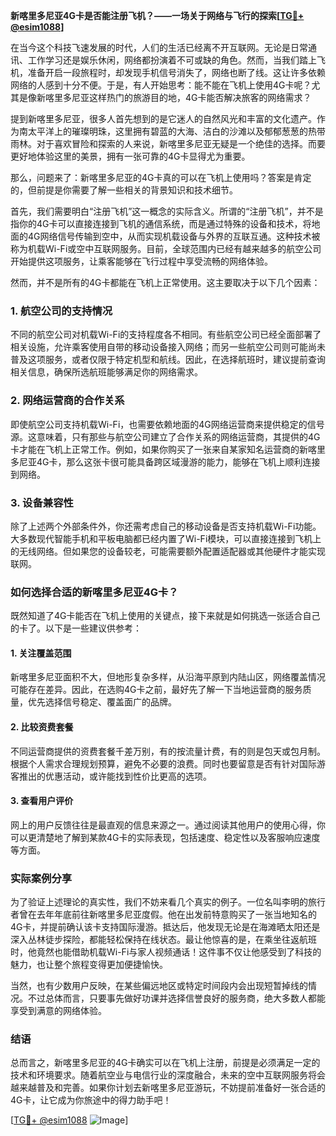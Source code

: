 **新喀里多尼亚4G卡是否能注册飞机？——一场关于网络与飞行的探索[[TG💪+ @esim1088](https://t.me/s/esim1088)]**

在当今这个科技飞速发展的时代，人们的生活已经离不开互联网。无论是日常通讯、工作学习还是娱乐休闲，网络都扮演着不可或缺的角色。然而，当我们踏上飞机，准备开启一段旅程时，却发现手机信号消失了，网络也断了线。这让许多依赖网络的人感到十分不便。于是，有人开始思考：能不能在飞机上使用4G卡呢？尤其是像新喀里多尼亚这样热门的旅游目的地，4G卡能否解决旅客的网络需求？

提到新喀里多尼亚，很多人首先想到的是它迷人的自然风光和丰富的文化遗产。作为南太平洋上的璀璨明珠，这里拥有碧蓝的大海、洁白的沙滩以及郁郁葱葱的热带雨林。对于喜欢冒险和探索的人来说，新喀里多尼亚无疑是一个绝佳的选择。而要更好地体验这里的美景，拥有一张可靠的4G卡显得尤为重要。

那么，问题来了：新喀里多尼亚的4G卡真的可以在飞机上使用吗？答案是肯定的，但前提是你需要了解一些相关的背景知识和技术细节。

首先，我们需要明白“注册飞机”这一概念的实际含义。所谓的“注册飞机”，并不是指你的4G卡可以直接连接到飞机的通信系统，而是通过特殊的设备和技术，将地面的4G网络信号传输到空中，从而实现机载设备与外界的互联互通。这种技术被称为机载Wi-Fi或空中互联网服务。目前，全球范围内已经有越来越多的航空公司开始提供这项服务，让乘客能够在飞行过程中享受流畅的网络体验。

然而，并不是所有的4G卡都能在飞机上正常使用。这主要取决于以下几个因素：

### **1. 航空公司的支持情况**
不同的航空公司对机载Wi-Fi的支持程度各不相同。有些航空公司已经全面部署了相关设施，允许乘客使用自带的移动设备接入网络；而另一些航空公司则可能尚未普及这项服务，或者仅限于特定机型和航线。因此，在选择航班时，建议提前查询相关信息，确保所选航班能够满足你的网络需求。

### **2. 网络运营商的合作关系**
即使航空公司支持机载Wi-Fi，也需要依赖地面的4G网络运营商来提供稳定的信号源。这意味着，只有那些与航空公司建立了合作关系的网络运营商，其提供的4G卡才能在飞机上正常工作。例如，如果你购买了一张来自某家知名运营商的新喀里多尼亚4G卡，那么这张卡很可能具备跨区域漫游的能力，能够在飞机上顺利连接到网络。

### **3. 设备兼容性**
除了上述两个外部条件外，你还需考虑自己的移动设备是否支持机载Wi-Fi功能。大多数现代智能手机和平板电脑都已经内置了Wi-Fi模块，可以直接连接到飞机上的无线网络。但如果您的设备较老，可能需要额外配置适配器或其他硬件才能实现联网。

### **如何选择合适的新喀里多尼亚4G卡？**
既然知道了4G卡能否在飞机上使用的关键点，接下来就是如何挑选一张适合自己的卡了。以下是一些建议供参考：

#### **1. 关注覆盖范围**
新喀里多尼亚面积不大，但地形复杂多样，从沿海平原到内陆山区，网络覆盖情况可能存在差异。因此，在选购4G卡之前，最好先了解一下当地运营商的服务质量，优先选择信号稳定、覆盖面广的品牌。

#### **2. 比较资费套餐**
不同运营商提供的资费套餐千差万别，有的按流量计费，有的则是包天或包月制。根据个人需求合理规划预算，避免不必要的浪费。同时也要留意是否有针对国际游客推出的优惠活动，或许能找到性价比更高的选项。

#### **3. 查看用户评价**
网上的用户反馈往往是最直观的信息来源之一。通过阅读其他用户的使用心得，你可以更清楚地了解到某款4G卡的实际表现，包括速度、稳定性以及客服响应速度等方面。

### **实际案例分享**
为了验证上述理论的真实性，我们不妨来看几个真实的例子。一位名叫李明的旅行者曾在去年年底前往新喀里多尼亚度假。他在出发前特意购买了一张当地知名的4G卡，并提前确认该卡支持国际漫游。抵达后，他发现无论是在海滩晒太阳还是深入丛林徒步探险，都能轻松保持在线状态。最让他惊喜的是，在乘坐往返航班时，他竟然也能借助机载Wi-Fi与家人视频通话！这件事不仅让他感受到了科技的魅力，也让整个旅程变得更加便捷愉快。

当然，也有少数用户反映，在某些偏远地区或特定时间段内会出现短暂掉线的情况。不过总体而言，只要事先做好功课并选择信誉良好的服务商，绝大多数人都能享受到满意的网络体验。

### **结语**
总而言之，新喀里多尼亚的4G卡确实可以在飞机上注册，前提是必须满足一定的技术和环境要求。随着航空业与电信行业的深度融合，未来的空中互联网服务将会越来越普及和完善。如果你计划去新喀里多尼亚游玩，不妨提前准备好一张合适的4G卡，让它成为你旅途中的得力助手吧！

[[TG💪+ @esim1088](https://t.me/s/esim1088) ![Image](https://i.postimg.cc/4NQfJmqS/Snipaste-2025-05-13-00-14-12.png)]